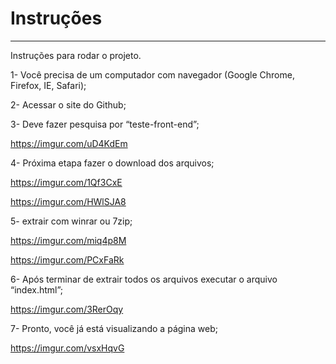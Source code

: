 # Instruções 
-------------------------

Instruções para rodar o projeto.

1-	Você precisa de um computador com navegador (Google Chrome, Firefox, IE, Safari);

2-	Acessar o site do Github;

3-	Deve fazer pesquisa por “teste-front-end”;

https://imgur.com/uD4KdEm

4-	Próxima etapa fazer o download dos arquivos;

https://imgur.com/1Qf3CxE

https://imgur.com/HWlSJA8

5-	extrair com winrar ou 7zip;

https://imgur.com/miq4p8M

https://imgur.com/PCxFaRk

6-	Após terminar de extrair todos os arquivos executar o arquivo “index.html”;

https://imgur.com/3RerOqy

7-	Pronto, você já está visualizando a página web; 

https://imgur.com/vsxHqvG

